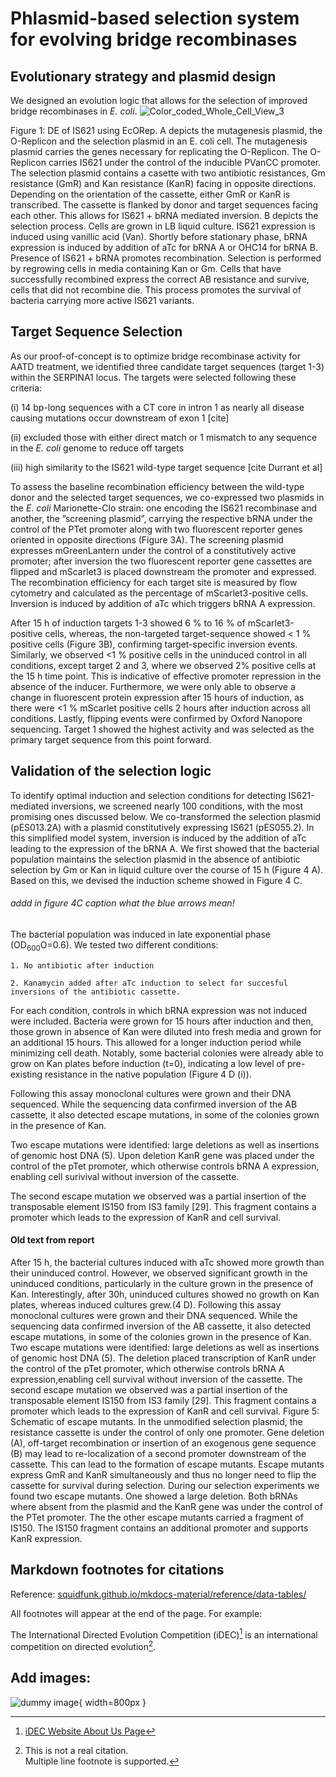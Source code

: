 # Phlasmid-based selection system for evolving bridge recombinases
## Evolutionary strategy and plasmid design
We designed an evolution logic that allows for the selection of improved bridge recombinases in *E. coli*. 
![Color_coded_Whole_Cell_View_3](https://github.com/user-attachments/assets/4b06a5a7-0665-4d57-95cd-71e48d96d1e4)
<figcaption>Figure 1: DE of IS621 using EcORep. A depicts the mutagenesis plasmid, the O-Replicon and the selection
plasmid in an E. coli cell. The mutagenesis plasmid carries the genes necessary for replicating the O-Replicon.
The O-Replicon carries IS621 under the control of the inducible PVanCC promoter. The selection plasmid
contains a casette with two antibiotic resistances, Gm resistance (GmR) and Kan resistance (KanR) facing in
opposite directions. Depending on the orientation of the cassette, either GmR or KanR is transcribed. The
cassette is flanked by donor and target sequences facing each other. This allows for IS621 + bRNA mediated
inversion. B depicts the selection process. Cells are grown in LB liquid culture. IS621 expression is induced
using vanillic acid (Van). Shortly before stationary phase, bRNA expression is induced by addition of aTc for
bRNA A or OHC14 for bRNA B. Presence of IS621 + bRNA promotes recombination. Selection is performed
by regrowing cells in media containing Kan or Gm. Cells that have successfully recombined express the correct
AB resistance and survive, cells that did not recombine die. This process promotes the survival of bacteria
carrying more active IS621 variants.

## Target Sequence Selection
As our proof-of-concept is to optimize bridge recombinase activity for AATD treatment, we identified three candidate target sequences (target 1-3) within the SERPINA1 locus. The targets were selected following these criteria: 

(i) 14 bp-long sequences with a CT core in intron 1 as nearly all disease causing mutations occur downstream of exon 1 [cite]

(ii) excluded those with either direct match or 1 mismatch to any sequence in the _E. coli_ genome to reduce off targets

(iii) high similarity to the IS621 wild-type target sequence [cite Durrant et al]

To assess the baseline recombination efficiency between the wild-type donor and the selected target sequences, we co-expressed two plasmids in the _E. coli_ Marionette-Clo strain: one encoding the IS621 recombinase and another, the ”screening plasmid”, carrying the respective bRNA under the control of the PTet promoter along with two fluorescent reporter genes oriented in opposite directions (Figure 3A). 
The screening plasmid expresses mGreenLantern under the control of a constitutively active promoter; after inversion the two fluorescent reporter gene cassettes are flipped and mScarlet3 is placed downstream the promoter and expressed. The recombination efficiency for each target site is measured by flow cytometry and calculated as the percentage of mScarlet3-positive cells. Inversion is induced by addition of aTc which triggers bRNA A expression. 

After 15 h of induction targets 1-3 showed 6 % to 16 % of mScarlet3-positive cells, whereas, the non-targeted target-sequence showed < 1 % positive cells (Figure 3B), confirming target-specific inversion events. Similarly, we observed <1 % positive cells in the uninduced control in all conditions, except target 2 and 3, where we observed 2% positive cells at the 15 h time point. This is indicative of effective promoter repression in the absence of the inducer. Furthermore, we were only able to observe a change in fluorescent protein expression after 15 hours of induction, as there were <1 % mScarlet positive cells 2 hours after induction across all conditions. Lastly, flipping events were confirmed by Oxford Nanopore sequencing. Target 1 showed the highest activity and was selected as the primary target sequence from this point forward.


## Validation of the selection logic 
To identify optimal induction and selection conditions for detecting IS621-mediated inversions, we screened
nearly 100 conditions, with the most promising ones discussed below. We co-transformed the selection plasmid (pES013.2A) with a plasmid constitutively expressing IS621 (pES055.2). In this simplified model system, inversion is induced by the addition of aTc leading to the expression of the bRNA A. We first showed that the bacterial population maintains the selection plasmid in the absence of antibiotic selection by Gm or Kan in liquid culture over the course of 15 h (Figure 4 A). Based on this, we devised the induction scheme showed in Figure 4 C.
###### addd in figure 4C caption what the blue arrows mean!

The bacterial population was induced in late exponential phase (OD<sub>600</sub>O=0.6). We tested two different conditions: 

    1. No antibiotic after induction
    
    2. Kanamycin added after aTc induction to select for succesful inversions of the antibiotic cassette. 
    
For each condition, controls in which bRNA expression was not induced were included. 
Bacteria were grown for 15 hours after induction and then, those grown in absence of Kan were diluted into fresh media and grown for an additional 15 hours. This allowed for a longer induction period while minimizing cell death. 
Notably, some bacterial colonies were already able to grow on Kan plates before induction (t=0), indicating a low level of pre-existing resistance in the native population (Figure 4 D (i)).

Following this assay monoclonal cultures were grown and their DNA sequenced. While the sequencing data confirmed inversion of the AB cassette, it also detected escape mutations, in some of the colonies grown in the presence of Kan.

Two escape mutations were identified: large deletions as well as insertions of genomic host DNA (5). 
Upon deletion KanR gene was placed under the control of the pTet promoter, which otherwise controls bRNA A expression, enabling cell surivival without inversion of the cassette. 

The second escape mutation we observed was a partial insertion of the transposable element IS150 from IS3 family [29]. This fragment contains a promoter which leads to the expression of KanR and cell survival.


#### Old text from report
 After 15 h, the bacterial cultures induced with aTc showed more growth than their uninduced
control. However, we observed significant growth in the uninduced conditions, particularly in the culture grown
in the presence of Kan. Interestingly, after 30h, uninduced cultures showed no growth on Kan plates, whereas
induced cultures grew.(4 D). Following this assay monoclonal cultures were grown and their DNA sequenced.
While the sequencing data confirmed inversion of the AB cassette, it also detected escape mutations, in some
of the colonies grown in the presence of Kan.
Two escape mutations were identified: large deletions as well as insertions of genomic host DNA (5). The
deletion placed transcription of KanR under the control of the pTet promoter, which otherwise controls bRNA
A expression,enabling cell survival without inversion of the cassette. The second escape mutation we observed
was a partial insertion of the transposable element IS150 from IS3 family [29]. This fragment contains a
promoter which leads to the expression of KanR and cell survival.
Figure 5: Schematic of escape mutants. In the unmodified selection plasmid, the resistance cassette is under the
control of only one promoter. Gene deletion (A), off-target recombination or insertion of an exogenous gene
sequence (B) may lead to re-localization of a second promoter downstream of the cassette. This can lead to the
formation of escape mutants. Escape mutants express GmR and KanR simultaneously and thus no longer need
to flip the cassette for survival during selection. During our selection experiments we found two escape mutants.
One showed a large deletion. Both bRNAs where absent from the plasmid and the KanR gene was under the
control of the PTet promoter. The the other escape mutants carried a fragment of IS150. The IS150 fragment
contains an additional promoter and supports KanR expression.



    
## Markdown footnotes for citations

Reference: [squidfunk.github.io/mkdocs-material/reference/data-tables/](https://squidfunk.github.io/mkdocs-material/reference/footnotes/)

All footnotes will appear at the end of the page. For example:

The International Directed Evolution Competition (iDEC)[^1] is an international competition on directed evolution[^2].

[^1]: [iDEC Website About Us Page](https://idec.io/pages/about_us.html)
[^2]:
    This is not a real citation.  
    Multiple line footnote is supported.

## Add images:

![dummy image](img/dummy.png){ width=800px }
